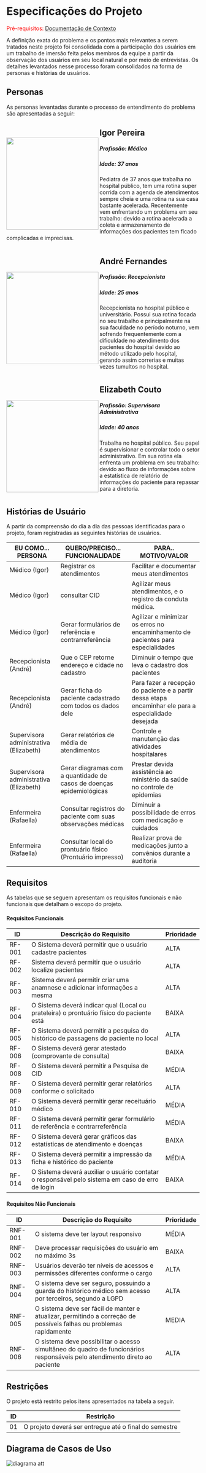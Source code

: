 # Especificações do Projeto

<span style="color:red">Pré-requisitos: <a href="1-Documentação de Contexto.md"> Documentação de Contexto</a></span>

A definição exata do problema e os pontos mais relevantes a serem tratados neste projeto foi consolidada com a participação dos usuários em um trabalho de imersão feita pelos membros da equipe a partir da observação dos usuários em seu local natural e por meio de entrevistas. Os detalhes levantados nesse processo foram consolidados na forma de personas e histórias de usuários.

## Personas

As personas levantadas durante o processo de entendimento do problema são apresentadas a seguir:


<img style="margin-top: 40px;" align="left" width="240px" src="https://user-images.githubusercontent.com/98277143/226173926-27e3a00b-83ca-4a12-86fc-1011fdeccead.png">

## Igor Pereira   

##### Profissão: Médico
##### Idade: 37 anos
Pediatra de 37 anos que trabalha no hospital público, tem uma rotina super corrida com a agenda de atendimentos sempre cheia e uma rotina na sua casa bastante acelerada. Recentemente vem enfrentando um problema em seu trabalho: devido a rotina acelerada a coleta e armazenamento de informações dos pacientes tem ficado complicadas e imprecisas.
#

<img style="margin-top: 40px;" align="left" width="240px" src="https://user-images.githubusercontent.com/98277143/226173982-ea43126c-4f02-42e7-bb60-07e432637880.png">

## André Fernandes  

##### Profissão: Recepcionista
##### Idade: 25 anos
Recepcionista no hospital público e universitário. Possui sua rotina focada no seu trabalho e principalmente na sua faculdade no período noturno, vem sofrendo frequentemente com a dificuldade no atendimento dos pacientes do hospital devido ao método utilizado pelo hospital, gerando assim correrias e muitas vezes tumultos no hospital.
#


<img style="margin-top: 40px;" align="left" width="240px" src="https://user-images.githubusercontent.com/98277143/226174080-458dbd32-6f7e-46e0-bca7-ac06b970bfcd.png">

## Elizabeth Couto

##### Profissão: Supervisora Administrativa
##### Idade: 40 anos
Trabalha no hospital público. Seu papel é supervisionar e controlar  todo o setor administrativo. Em sua rotina ela enfrenta um problema em seu trabalho: devido ao fluxo de informações sobre a estatística de relatório de informações do paciente para repassar para a diretoria.
#


## Histórias de Usuário
A partir da compreensão do dia a dia das pessoas identificadas para o projeto, foram registradas as seguintes histórias de usuários.

|  EU COMO... PERSONA | QUERO/PRECISO... FUNCIONALIDADE| PARA.. MOTIVO/VALOR  |
| ------------ | ------------ | ------------ |
|  Médico (Igor) | Registrar os atendimentos  | Facilitar e documentar meus atendimentos  |
| Médico (Igor)  |  consultar CID | Agilizar meus atendimentos, e o registro da conduta médica. |
| Médico (Igor) |  Gerar formulários de referência e contrarreferência   | Agilizar e minimizar os erros no encaminhamento de pacientes para especialidades  |
|  Recepcionista (André) | Que o CEP retorne endereço e cidade no cadastro  |  Diminuir o tempo que leva o cadastro dos pacientes |
|  Recepcionista (André) |  Gerar ficha do paciente cadastrado com todos os dados dele | Para fazer a recepção do paciente e a partir dessa etapa encaminhar ele para a especialidade desejada    |
| Supervisora administrativa (Elizabeth)  | Gerar relatórios de média de atendimentos   |  Controle e manutenção das atividades hospitalares |
| Supervisora administrativa (Elizabeth)  | Gerar diagramas com a quantidade de casos de doenças epidemiológicas  |  Prestar devida assistência ao ministério da saúde no controle de epidemias |
| Enfermeira (Rafaella)  | Consultar registros do paciente com suas observações médicas  | Diminuir a possibilidade de erros com medicação e cuidados   |
| Enfermeira (Rafaella)  |  Consultar local do prontuário físico (Prontuário impresso) | Realizar prova de medicações junto a convênios durante a auditoria  |

## Requisitos

As tabelas que se seguem apresentam os requisitos funcionais e não funcionais que detalham o escopo do projeto.

#### Requisitos Funcionais

|  ID | Descrição do Requisito  |  Prioridade |
| ------------ | ------------ | ------------ |
|  RF-001 |  O Sistema deverá permitir que o usuário cadastre pacientes | ALTA  |
|  RF-002 |   Sistema deverá permitir que o usuário localize pacientes |  ALTA |
|  RF-003 |   Sistema deverá permitir criar uma anamnese e adicionar informações a mesma |  ALTA |
|  RF-004 | O Sistema deverá indicar qual (Local ou prateleira) o prontuário físico do paciente está  | BAIXA  |
|  RF-005 |  O Sistema deverá permitir a pesquisa do histórico de passagens do paciente no local |  ALTA |
|  RF-006 | O Sistema deverá gerar atestado (comprovante de consulta)  | BAIXA  |
|  RF-008 | O Sistema deverá permitir a Pesquisa de CID  |  MÉDIA |
|  RF-009 | O Sistema deverá permitir gerar relatórios conforme o solicitado | ALTA |
|  RF-010 | O Sistema deverá permitir gerar receituário médico | MÉDIA  |
|  RF-011 | O Sistema deverá permitir  gerar formulário de referência e contrarreferência  | MÉDIA  |
|  RF-012 |  O Sistema deverá gerar gráficos das estatísticas de atendimento e doenças | BAIXA  |
|  RF-013 | O Sistema deverá permitir a impressão da ficha e histórico do paciente  |  MÉDIA |
|  RF-014 | O Sistema deverá auxiliar o usuário contatar o responsável pelo sistema em caso de erro de login  |  BAIXA |


#### Requisitos Não Funcionais

|  ID | Descrição do Requisito  |  Prioridade |
|-------|-------------------------|----|
|RNF-001| O sistema deve ter layout responsivo | MÉDIA | 
|RNF-002| Deve processar requisições do usuário em no máximo 3s |  BAIXA | 
|RNF-003| Usuários deverão ter níveis de acessos e permissões diferentes conforme o cargo |  ALTA | 
|RNF-004| O sistema deve ser seguro, possuindo a guarda do  histórico médico sem acesso por terceiros, segundo a LGPD |  ALTA |
|RNF-005| O sistema deve ser fácil de manter e atualizar, permitindo a correção de possíveis falhas ou problemas rapidamente |  MEDIA |
|RNF-006| O sistema deve possibilitar o acesso simultâneo do quadro de funcionários responsáveis pelo atendimento direto ao paciente |  ALTA |

## Restrições

O projeto está restrito pelos itens apresentados na tabela a seguir.

|ID| Restrição                                             |
|--|-------------------------------------------------------|
|01| O projeto deverá ser entregue até o final do semestre |

## Diagrama de Casos de Uso

![diagrama att](https://user-images.githubusercontent.com/70419372/226077379-bbe945ba-ff04-48ef-b565-17d5abb3a1d2.jpg)


